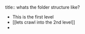 title:: whats the folder structure like?

- This is the first level
- [[lets crawl into the 2nd level]]
-